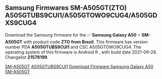 <h2>Samsung Firmwares SM-A505GT(ZTO) A505GTUBS9CUI1/A505GTOWO9CUG4/A505GDXS9CUG4</h2>
Download the Samsung firmware for the ✅ <strong>Samsung Galaxy A50 </strong> ⭐ <strong>SM-A505GT</strong> with product code <strong>ZTO</strong> <strong> from Brazil</strong>. This firmware has version number PDA <strong>A505GTUBS9CUI1</strong> and CSC A505GTOWO9CUG4. The operating system of this firmware is Android R , with build date 2021-09-28. Changelist <strong>21578199</strong>.


[SM-A505GT](https://samfirm.shop/samsung/model/SM-A505GT)
[A505GTUBS9CUI1](https://samfirm.shop/samsung/pda/A505GTUBS9CUI1)
[Download Firmware Samsung Galaxy A50 SM-A505GT](https://samfirm.shop/samsung/firmware/460153)
